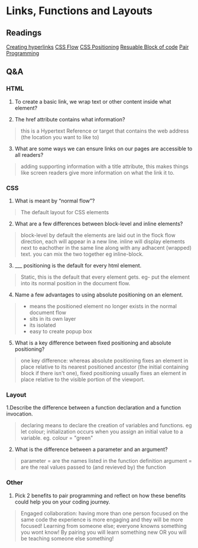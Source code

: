 # Links, Functions and Layouts

## Readings
[Creating hyperlinks](https://developer.mozilla.org/en-US/docs/Learn/HTML/Introduction_to_HTML/Creating_hyperlinks)
[CSS Flow](https://developer.mozilla.org/en-US/docs/Learn/CSS/CSS_layout/Normal_Flow)
[CSS Positioning](https://developer.mozilla.org/en-US/docs/Learn/CSS/CSS_layout/Positioning)
[Resuable Block of code](https://developer.mozilla.org/en-US/docs/Learn/JavaScript/Building_blocks/Functions)
[Pair Programming](https://www.codefellows.org/blog/6-reasons-for-pair-programming/)

## Q&A

### HTML
1. To create a basic link, we wrap text or other content inside what element?
> <a>
2. The href attribute contains what information?
> this is a Hypertext Reference or target that contains the web address (the location you want to like to)
3. What are some ways we can ensure links on our pages are accessible to all readers?
> adding supporting information with a title attribute, this makes things like screen readers give more information on what the link it to.

### CSS
1. What is meant by “normal flow”?
> The default layout for CSS elements
2. What are a few differences between block-level and inline elements?
> block-level by default the elements are laid out in the flock flow direction, each will appear in a new line.
> inline will display elements next to eachother in the same line along with any adhacent (wrapped) text.
> you can mix the two together eg inline-block.
3. ___ positioning is the default for every html element.
> Static, this is the default that every element gets. eg- put the element into its normal position in the document flow.
4. Name a few advantages to using absolute positioning on an element.
> - means the positioned element no longer exists in the normal document flow
> - sits in its own layer
> - its isolated
> - easy to create popup box
5. What is a key difference between fixed positioning and absolute positioning?
> one key difference: whereas absolute positioning fixes an element in place relative to its nearest positioned ancestor (the initial containing block if there isn't one), fixed positioning usually fixes an element in place relative to the visible portion of the viewport. 

### Layout

1.Describe the difference between a function declaration and a function invocation.
> declaring means to declare the creation of variables and functions. eg let colour;
> initialization occurs when you assign an initial value to a variable. eg. colour = "green"
2. What is the difference between a parameter and an argument?
> parameter = are the names listed in the function definition
> argument = are the real values passed to (and revieved by) the function

### Other

1. Pick 2 benefits to pair programming and reflect on how these benefits could help you on your coding journey.
> Engaged collaboration: having more than one person focused on the same code the experience is more engaging and they will be more focused!
> Learning from someone else; everyone knowns something you wont know! By pairing you will learn something new OR you will be teaching someone else something!